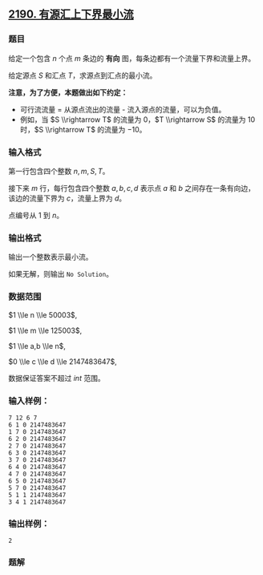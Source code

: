 ## [2190\. 有源汇上下界最小流](https://www.acwing.com/problem/content/2192/)

### 题目

给定一个包含 $n$ 个点 $m$ 条边的 **有向** 图，每条边都有一个流量下界和流量上界。

给定源点 $S$ 和汇点 $T$，求源点到汇点的最小流。

**注意，为了方便，本题做出如下约定：**

- 可行流流量 = 从源点流出的流量 \- 流入源点的流量，可以为负值。
- 例如，当 $S \\rightarrow T$ 的流量为 $0$，$T \\rightarrow S$ 的流量为 $10$ 时，$S \\rightarrow T$ 的流量为 $-10$。

### 输入格式

第一行包含四个整数 $n,m,S,T$。

接下来 $m$ 行，每行包含四个整数 $a,b,c,d$ 表示点 $a$ 和 $b$ 之间存在一条有向边，该边的流量下界为 $c$，流量上界为 $d$。

点编号从 $1$ 到 $n$。

### 输出格式

输出一个整数表示最小流。

如果无解，则输出 `No Solution`。

### 数据范围

$1 \\le n \\le 50003$,

$1 \\le m \\le 125003$,

$1 \\le a,b \\le n$,

$0 \\le c \\le d \\le 2147483647$,

数据保证答案不超过 $int$ 范围。

### 输入样例：

```
7 12 6 7
6 1 0 2147483647
1 7 0 2147483647
6 2 0 2147483647
2 7 0 2147483647
6 3 0 2147483647
3 7 0 2147483647
6 4 0 2147483647
4 7 0 2147483647
6 5 0 2147483647
5 7 0 2147483647
5 1 1 2147483647
3 4 1 2147483647
```

### 输出样例：

```
2
```

### 题解

